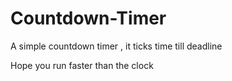 # Countdown-Timer
A simple countdown timer , it ticks time till deadline

Hope you run faster than the clock
